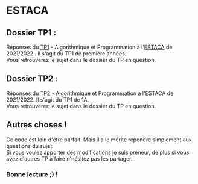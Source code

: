 # ESTACA
## Dossier TP1 :  
  Réponses du [TP1](https://github.com/dylanPerinetti/ESTACA/tree/main/TP1) - Algorithmique et Programmation à l'[ESTACA](https://www.estaca.fr/) de 2021/2022 .
  Il s'agit du TP1 de première années.  
  Vous retrouverez le sujet dans le dossier du TP en question.  

## Dossier TP2 :  
  Réponses du [TP2](https://github.com/dylanPerinetti/ESTACA/tree/main/TP2) - Algorithmique et Programmation à l'[ESTACA](https://www.estaca.fr/) de 2021/2022.
  Il s'agit du TP1 de 1A.  
  Vous retrouverez le sujet dans le dossier du TP en question.    
  
  
## Autres choses !
Ce code est loin d'être parfait. Mais il a le mérite répondre simplement aux questions du sujet.  
Si vous voulez apporter des modifications je suis preneur, de plus si vous avez d'autres TP à faire n'hésitez pas les partager.

### Bonne lecture ;) !
